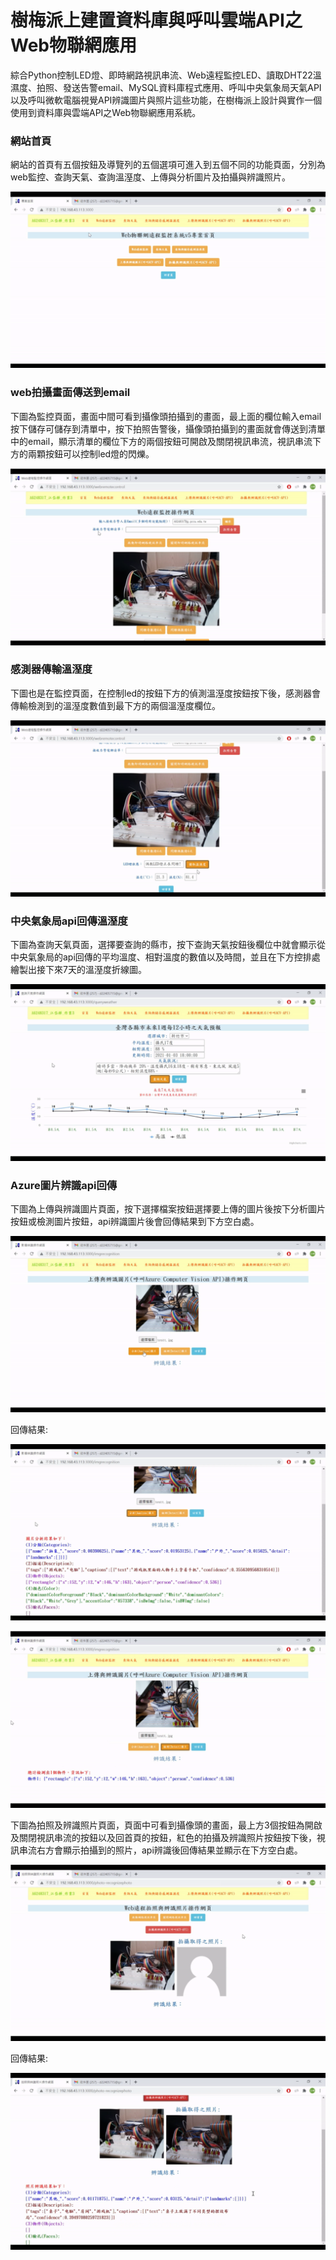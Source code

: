 # 樹梅派上建置資料庫與呼叫雲端API之Web物聯網應用
綜合Python控制LED燈、即時網路視訊串流、Web遠程監控LED、讀取DHT22溫濕度、拍照、發送告警email、MySQL資料庫程式應用、呼叫中央氣象局天氣API以及呼叫微軟電腦視覺API辨識圖片與照片這些功能，在樹梅派上設計與實作一個使用到資料庫與雲端API之Web物聯網應用系統。

### 網站首頁
網站的首頁有五個按鈕及導覽列的五個選項可進入到五個不同的功能頁面，分別為web監控、查詢天氣、查詢溫溼度、上傳與分析圖片及拍攝與辨識照片。

![](https://github.com/daihuajiang/raspberrypi_with_web/blob/main/img/pic1.png)

### web拍攝畫面傳送到email
下圖為監控頁面，畫面中間可看到攝像頭拍攝到的畫面，最上面的欄位輸入email按下儲存可儲存到清單中，按下拍照告警後，攝像頭拍攝到的畫面就會傳送到清單中的email，顯示清單的欄位下方的兩個按鈕可開啟及關閉視訊串流，視訊串流下方的兩顆按鈕可以控制led燈的閃爍。

![](https://github.com/daihuajiang/raspberrypi_with_web/blob/main/img/pic2.png)

### 感測器傳輸溫溼度
下圖也是在監控頁面，在控制led的按鈕下方的偵測溫溼度按鈕按下後，感測器會傳輸檢測到的溫溼度數值到最下方的兩個溫溼度欄位。

![](https://github.com/daihuajiang/raspberrypi_with_web/blob/main/img/pic3.png)

### 中央氣象局api回傳溫溼度
下圖為查詢天氣頁面，選擇要查詢的縣市，按下查詢天氣按鈕後欄位中就會顯示從中央氣象局的api回傳的平均溫度、相對溫度的數值以及時間，並且在下方控排處繪製出接下來7天的溫溼度折線圖。

![](https://github.com/daihuajiang/raspberrypi_with_web/blob/main/img/pic4.png)

### Azure圖片辨識api回傳
下圖為上傳與辨識圖片頁面，按下選擇檔案按鈕選擇要上傳的圖片後按下分析圖片按鈕或檢測圖片按鈕，api辨識圖片後會回傳結果到下方空白處。

![](https://github.com/daihuajiang/raspberrypi_with_web/blob/main/img/pic5.png)

回傳結果:

![](https://github.com/daihuajiang/raspberrypi_with_web/blob/main/img/pic6.png)

![](https://github.com/daihuajiang/raspberrypi_with_web/blob/main/img/pic7.png)

下圖為拍照及辨識照片頁面，頁面中可看到攝像頭的畫面，最上方3個按鈕為開啟及關閉視訊串流的按鈕以及回首頁的按鈕，紅色的拍攝及辨識照片按鈕按下後，視訊串流右方會顯示拍攝到的照片，api辨識後回傳結果並顯示在下方空白處。

![](https://github.com/daihuajiang/raspberrypi_with_web/blob/main/img/pic8.png)

回傳結果:

![](https://github.com/daihuajiang/raspberrypi_with_web/blob/main/img/pic9.png)
